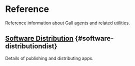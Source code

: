 # Reference

Reference information about Gall agents and related utilities.

## [Software Distribution](dist) {#software-distributiondist}

Details of publishing and distributing apps.
